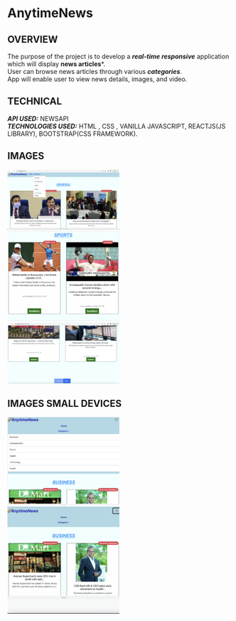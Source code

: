# AnytimeNews

## OVERVIEW
The purpose of the project is to develop a ***real-time responsive*** application which will display **news articles***.</br>
User can browse news articles through various ***categories***.</br>
App will enable user to view news details, images, and video.</br>

## TECHNICAL
***API USED:*** NEWSAPI </br>
***TECHNOLOGIES USED:*** HTML , CSS , VANILLA JAVASCRIPT, REACTJS(JS LIBRARY), BOOTSTRAP(CSS FRAMEWORK). 

## IMAGES
<img src="./ReadmePictures/pic3.png" width="50%"/>
<img src="./ReadmePictures/pic4.png" width="50%"/>
<img src="./ReadmePictures/pic2.png" width="50%"/>


## IMAGES SMALL DEVICES
<img src="./ReadmePictures/pic1.png" width="50%"/>
<img src="./ReadmePictures/pic5.png" width="50%"/>
